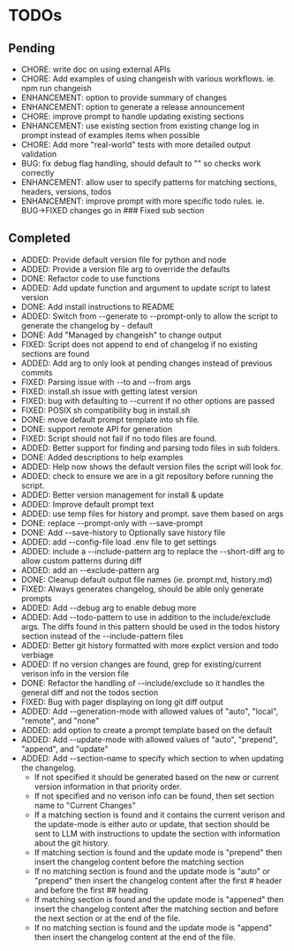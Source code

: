 # TODOs

## Pending

- CHORE: write doc on using external APIs
- CHORE: Add examples of using changeish with various workflows. ie. npm run changeish
- ENHANCEMENT: option to provide summary of changes
- ENHANCEMENT: option to generate a release announcement
- CHORE: improve prompt to handle updating existing sections
- ENHANCEMENT: use existing section from existing change log in prompt instead of examples items when possible
- CHORE: Add more "real-world" tests with more detailed output validation
- BUG: fix debug flag handling, should default to "" so checks work correctly
- ENHANCEMENT: allow user to specify patterns for matching sections, headers, versions, todos
- ENHANCEMENT: improve prompt with more specific todo rules. ie. BUG->FIXED changes go in ### Fixed sub section


## Completed

- ADDED: Provide default version file for python and node
- ADDED: Provide a version file arg to override the defaults
- DONE: Refactor code to use functions
- ADDED: Add update function and argument to update script to latest version
- DONE: Add install instructions to README
- ADDED: Switch from --generate to --prompt-only to allow the script to generate the changelog by - default
- DONE: Add "Managed by changeish" to change output
- FIXED: Script does not append to end of changelog if no existing sections are found
- ADDED: Add arg to only look at pending changes instead of previous commits
- FIXED: Parsing issue with --to and --from args
- FIXED: install.sh issue with getting latest version
- FIXED: bug with defaulting to --current if no other options are passed
- FIXED: POSIX sh compatibility bug in install.sh
- DONE: move default prompt template into sh file.
- DONE: support remote API for generation
- FIXED: Script should not fail if no todo files are found.
- ADDED: Better support for finding and parsing todo files in sub folders.
- DONE: Added descriptions to help examples
- ADDED: Help now shows the default version files the script will look for.
- ADDED: check to ensure we are in a git repository before running the script.
- ADDED: Better version management for install & update
- ADDED: Improve default prompt text
- ADDED: use temp files for history and prompt. save them based on args
- DONE: replace --prompt-only with --save-prompt
- DONE: Add --save-history to Optionally save history file
- ADDED: add --config-file load .env file to get settings
- ADDED: include a --include-pattern arg to replace the --short-diff arg to allow custom patterns during diff
- ADDED: add an --exclude-pattern arg
- DONE: Cleanup default output file names (ie. prompt.md, history.md)
- FIXED: Always generates changelog, should be able only generate prompts
- ADDED: Add --debug arg to enable debug more
- ADDED: Add --todo-pattern to use in addition to the include/exclude args. The diffs found in this pattern should be used in the todos history section instead of the --include-pattern files
- ADDED: Better git history formatted with more explict version and todo verbiage
- ADDED: If no version changes are found, grep for existing/current verison info in the version file
- DONE: Refactor the handling of --include/exclude so it handles the general diff and not the todos section
- FIXED: Bug with pager displaying on long git diff output
- ADDED: Add --generation-mode with allowed values of "auto", "local", "remote", and "none"
- ADDED: add option to create a prompt template based on the default
- ADDED: Add --update-mode with allowed values of "auto", "prepend", "append", and "update"
- ADDED: Add --section-name to specify which section to when updating the changelog.
  - If not specified it should be generated based on the new or current version information in that priority order. 
  - If not specified and no verison info can be found, then set section name to "Current Changes"
  - If a matching section is found and it contains the current verison and the update-mode is either auto or update, that section should be sent to LLM with instructions to update the section with information about the git history.
  - If matching section is found and the update mode is "prepend" then insert the changelog content before the matching section
  - If no matching section is found and the update mode is "auto" or "prepend" then insert the changelog content after the first # header and before the first ## heading
  - If matching section is found and the update mode is "appened" then insert the changelog content after the matching section and before the next section or at the end of the file.
  - If no matching section is found and the update mode is "append" then insert the changelog content at the end of the file.